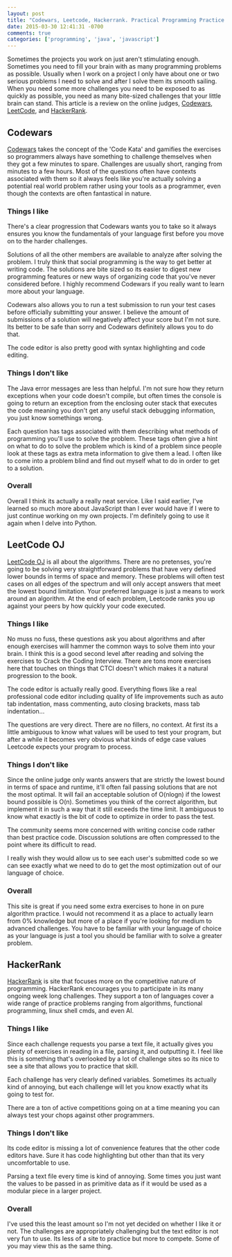 ```yaml
---
layout: post
title: "Codewars, Leetcode, Hackerrank. Practical Programming Practice Challenges"
date: 2015-03-30 12:41:31 -0700
comments: true
categories: ['programming', 'java', 'javascript']
---
```

Sometimes the projects you work on just aren't stimulating enough. Sometimes you need to fill your brain with as many programming problems as possible. Usually when I work on a project I only have about one or two serious problems I need to solve and after I solve them its smooth sailing. When you need some more challenges you need to be exposed to as quickly as possible, you need as many bite-sized challenges that your little brain can stand.  This article is a review on the online judges, <a href="http://www.codewars.com/">Codewars</a>, <a href="https://leetcode.com/">LeetCode</a>, and <a href="https://www.hackerrank.com/">HackerRank</a>.

<!-- more -->

<h2>Codewars</h2>
<a href="http://www.codewars.com/">Codewars</a> takes the concept of the 'Code Kata' and gamifies the exercises so programmers always have something to challenge themselves when they got a few minutes to spare. Challenges are usually short, ranging from minutes to a few hours.  Most of the questions often have contexts associated with them so it always feels like you're actually solving a potential real world problem rather using your tools as a programmer, even though the contexts are often fantastical in nature.

<h3>Things I like</h3>
There's a clear progression that Codewars wants you to take so it always ensures you know the fundamentals of your language first before you move on to the harder challenges.

Solutions of all the other members are available to analyze after solving the problem. I truly think that social programming is the way to get better at writing code. The solutions are bite sized so its easier to digest new programming features or new ways of organizing code that you've never considered before. I highly recommend Codewars if you really want to learn more about your language.

Codewars also allows you to run a test submission to run your test cases before officially submitting your answer. I believe the amount of submissions of a solution will negatively affect your score but I'm not sure. Its better to be safe than sorry and Codewars definitely allows you to do that.

The code editor is also pretty good with syntax highlighting and code editing.

<h3>Things I don't like</h3>
The Java error messages are less than helpful.  I'm not sure how they return exceptions when your code doesn't compile, but often times the console is going to return an exception from the enclosing outer stack that executes the code meaning you don't get any useful stack debugging information, you just know somethings wrong.

Each question has tags associated with them describing what methods of programming you'll use to solve the problem. These tags often give a hint on what to do to solve the problem which is kind of a problem since people look at these tags as extra meta information to give them a lead. I often like to come into a problem blind and find out myself what to do in order to get to a solution.

<h3>Overall</h3>
Overall I think its actually a really neat service. Like I said earlier, I've learned so much more about JavaScript than I ever would have if I were to just continue working on my own projects. I'm definitely going to use it again when I delve into Python.

<h2>LeetCode OJ</h2>
<a href="https://leetcode.com/">LeetCode OJ</a> is all about the algorithms.  There are no pretenses, you're going to be solving very straightforward problems that have very defined lower bounds in terms of space and memory. These problems will often test cases on all edges of the spectrum and will only accept answers that meet the lowest bound limitation.  Your preferred language is just a means to work around an algorithm. At the end of each problem, Leetcode ranks you up against your peers by how quickly your code executed.

<h3>Things I like</h3>
No muss no fuss, these questions ask you about algorithms and after enough exercises will hammer the common ways to solve them into your brain. I think this is a good second level after reading and solving the exercises to Crack the Coding Interview. There are tons more exercises here that touches on things that CTCI doesn't which makes it a natural progression to the book. 

The code editor is actually really good. Everything flows like a real professional code editor including quality of life improvements such as auto tab indentation, mass commenting, auto closing brackets, mass tab indentation... 

The questions are very direct.  There are no fillers, no context. At first its a little ambiguous to know what values will be used to test your program, but after a while it becomes very obvious what kinds of edge case values Leetcode expects your program to process.

<h3>Things I don't like</h3>
Since the online judge only wants answers that are strictly the lowest bound in terms of space and runtime, it'll often fail passing solutions that are not the most optimal. It will fail an acceptable solution of O(nlogn) if the lowest bound possible is O(n). Sometimes you think of the correct algorithm, but implement it in such a way that it still exceeds the time limit. It ambiguous to know what exactly is the bit of code to optimize in order to pass the test.

The community seems more concerned with writing concise code rather than best practice code. Discussion solutions are often compressed to the point where its difficult to read.

I really wish they would allow us to see each user's submitted code so we can see exactly what we need to do to get the most optimization out of our language of choice.

<h3>Overall</h3>
This site is great if you need some extra exercises to hone in on pure algorithm practice. I would not recommend it as a place to actually learn from 0% knowledge but more of a place if you're looking for medium to advanced challenges. You have to be familiar with your language of choice as your language is just a tool you should be familiar with to solve a greater problem.

<h2>HackerRank</h2>
<a href="https://www.hackerrank.com/">HackerRank</a> is site that focuses more on the competitive nature of programming. HackerRank encourages you to participate in its many ongoing week long challenges. They support a ton of languages cover a wide range of practice problems ranging from algorithms, functional programming, linux shell cmds, and even AI.

<h3>Things I like</h3>
Since each challenge requests you parse a text file, it actually gives you plenty of exercises in reading in a file, parsing it, and outputting it.  I feel like this is something that's overlooked by a lot of challenge sites so its nice to see a site that allows you to practice that skill.

Each challenge has very clearly defined variables.  Sometimes its actually kind of annoying, but each challenge will let you know exactly what its going to test for.

There are a ton of active competitions going on at a time meaning you can always test your chops against other programmers.

<h3>Things I don't like</h3>
Its code editor is missing a lot of convenience features that the other code editors have. Sure it has code highlighting but other than that its very uncomfortable to use.

Parsing a text file every time is kind of annoying. Some times you just want the values to be passed in as primitive data as if it would be used as a modular piece in a larger project.

<h3>Overall</h3>
I've used this the least amount so I'm not yet decided on whether I like it or not. The challenges are appropriately challenging but the text editor is not very fun to use. Its less of a site to practice but more to compete. Some of you may view this as the same thing.

